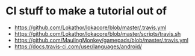 # CI stuff to make a tutorial out of

* https://github.com/Lokathor/lokacore/blob/master/.travis.yml
* https://github.com/Lokathor/lokacore/blob/master/scripts/travis.sh
* https://github.com/MaulingMonkey/gamepads/blob/master/.travis.yml
* https://docs.travis-ci.com/user/languages/android/
